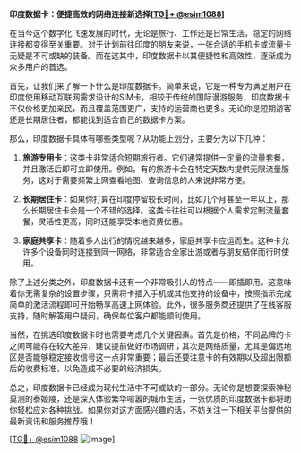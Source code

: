 **印度数据卡：便捷高效的网络连接新选择[[TG💪+ @esim1088](https://t.me/s/esim1088)]**

在当今这个数字化飞速发展的时代，无论是旅行、工作还是日常生活，稳定的网络连接都变得至关重要。对于计划前往印度的朋友来说，一张合适的手机卡或流量卡无疑是不可或缺的装备。而在这其中，印度数据卡以其便捷性和高效性，逐渐成为众多用户的首选。

首先，让我们来了解一下什么是印度数据卡。简单来说，它是一种专为满足用户在印度使用移动互联网需求设计的SIM卡。相较于传统的国际漫游服务，印度数据卡不仅价格更加亲民，而且覆盖范围更广，支持的运营商也更多。无论你是短期游客还是长期居住者，都能找到适合自己的数据卡方案。

那么，印度数据卡具体有哪些类型呢？从功能上划分，主要分为以下几种：

1. **旅游专用卡**：这类卡非常适合短期旅行者。它们通常提供一定量的流量套餐，并且激活后即可立即使用。例如，有的旅游卡会在特定天数内提供无限流量服务，这对于需要频繁上网查看地图、查询信息的人来说非常方便。

2. **长期居住卡**：如果你打算在印度停留较长时间，比如几个月甚至一年以上，那么长期居住卡会是一个不错的选择。这类卡往往可以根据个人需求定制流量套餐，灵活性更高，同时还能享受本地资费优惠。

3. **家庭共享卡**：随着多人出行的情况越来越多，家庭共享卡应运而生。这种卡允许多个设备同时连接到同一网络，非常适合全家出游或者与朋友结伴而行时使用。

除了上述分类之外，印度数据卡还有一个非常吸引人的特点——即插即用。这意味着你无需复杂的设置步骤，只需将卡插入手机或其他支持的设备中，按照指示完成简单的激活流程即可开始畅享高速上网体验。此外，很多服务商还提供了在线客服支持，随时解答用户疑问，确保每位客户都能顺利使用。

当然，在挑选印度数据卡时也需要考虑几个关键因素。首先是价格，不同品牌的卡之间可能存在较大差异，建议提前做好市场调研；其次是网络质量，尤其是偏远地区是否能够稳定接收信号这一点非常重要；最后还要注意卡的有效期以及超出限额后的收费标准，以免造成不必要的经济损失。

总之，印度数据卡已经成为现代生活中不可或缺的一部分。无论你是想要探索神秘莫测的泰姬陵，还是深入体验繁华喧嚣的城市生活，一张优质的印度数据卡都将助你轻松应对各种挑战。如果你对这方面感兴趣的话，不妨关注一下相关平台提供的最新资讯和服务推荐哦！

[[TG💪+ @esim1088](https://t.me/s/esim1088) ![Image](https://i.postimg.cc/4NQfJmqS/Snipaste-2025-05-13-00-14-12.png)]